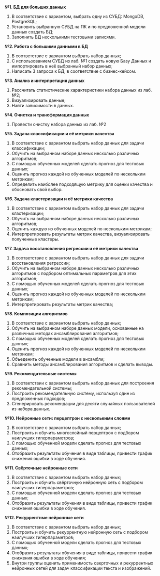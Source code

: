 **№1. БД для больших данных**
1.	В соответствие с вариантом, выбрать одну из СУБД: MongoDB, PostgreSQL;
2.	Установить выбранную СУБД на ПК и по предложенной модели данных создать БД;
3.	Заполнить БД несколькими тестовыми записями.

**№2. Работа с большими данными в БД**
1.	В соответствие с вариантом выбрать набор данных;
2.  С использованием СУБД из лаб. №1 создать новую Базу Данных и импортировать в неё выбранный набор данных;
2.	Написать 3 запроса к БД, в соответствие с бизнес-кейсом.

**№3. Анализ и интерпретация данных**
1.  Рассчитать статистические характеристики набора данных из лаб. №2;
2.	Визуализировать данные;
3.  Найти зависимости в данных.

**№4. Очистка и трансформация данных**
1.  Провести очистку набора данных из лаб. №2

**№5. Задача классификации и её метрики качества**
1.	В соответствие с вариантом выбрать набор данных для задачи классификации;
2.	Обучить на выбранном наборе данных несколько различных алгоритмов;
3.	С помощью обученных моделей сделать прогноз для тестовых данных;
4.	Оценить прогноз каждой из обученных моделей по нескольким метрикам;
5.  Определить наиболее подходящую метрику для оценки качества и обосновать свой выбор.

**№6. Задача кластеризации и её метрики качества**
1.	В соответствие с вариантом выбрать набор данных для задачи кластеризации;
2.	Обучить на выбранном наборе данных несколько различных алгоритмов;
3.	Оценить каждую из обученных моделей по нескольким метрикам;
4.	Интерпретировать результаты метрик качества, визуализировать полученные кластеры.

**№7. Задача восстановления регрессии и её метрики качества**
1.	В соответствие с вариантом выбрать набор данных для задачи восстановления регрессии;
2.	Обучить на выбранном наборе данных несколько различных алгоритмов с подбором оптимальных параметров для этих алгоритмов;
3.	С помощью обученных моделей сделать прогноз для тестовых данных;
4.	Оценить прогноз каждой из обученных моделей по нескольким метрикам; 
5.	Интерпретировать результаты метрик качества;

**№8. Композиции алгоритмов**
1.	В соответствие с вариантом выбрать набор данных;
2.  Обучить на выбранном наборе данных модели, основанные на различных методах ансамблирования алгоритмов;
3.	С помощью обученных моделей сделать прогноз для тестовых данных;
4.  Оценить прогноз каждой из обученных моделей по нескольким метрикам;
5.  Объеденить обученные модели в ансамбли;
6.	Сравнить методы ансамблирования алгоритмов и сделать выводы.

**№9. Рекомендательные системы**
1.	В соответствии с вариантом выбрать набор данных для построения рекомендательной системы;
2.	Построить рекомендательную систему, используя один из предложенных подходов;
3.	Сгенерировать рекомендации для десяти случайных пользователей из набора данных.

**№10. Нейронные сети: перцептрон с несколькими слоями**
1.	В соответствие с вариантом выбрать набор данных;
2.	Построить и обучить многослойный перцептрон с подбором наилучших гиперпараметров;
3.  С помощью обученной модели сделать прогноз для тестовых данных;
4.	Отобразить результаты обучения в виде таблицы, привести график снижения ошибки в ходе обучения.
 
**№11. Свёрточные нейронные сети**
1.	В соответствие с вариантом выбрать набор данных;
2.	Построить и обучить свёрточную нейронную сеть с подбором наилучших гиперпараметров;
3.  С помощью обученной модели сделать прогноз для тестовых данных;
4.	Отобразить результаты обучения в виде таблицы, привести график снижения ошибки в ходе обучения.

**№12. Рекуррентные нейронные сети**
1.	В соответствие с вариантом выбрать набор данных;
2.	Построить и обучить рекуррентную нейронную сеть с подбором наилучших гиперпараметров;
3.  С помощью обученной модели сделать прогноз для тестовых данных;
4.	Отобразить результаты обучения в виде таблицы, привести график снижения ошибки в ходе обучения;
5.	Внутри группы оценить применимость сверточных и рекуррентных нейронных сетей для задач классификации текста и изображений.
